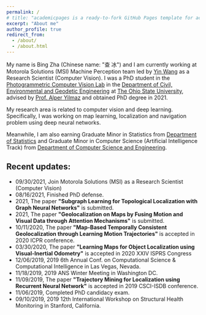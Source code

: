 ```yaml
---
permalink: /
# title: "academicpages is a ready-to-fork GitHub Pages template for academic personal websites"
excerpt: "About me"
author_profile: true
redirect_from: 
  - /about/
  - /about.html
---
```


My name is Bing Zha (Chinese name: "查 冰") and I am currently working at Motorola Solutions (MSI) Machine Perception team led by [Yin Wang](https://scholar.google.com/citations?view_op=list_works&hl=en&hl=en&user=XNQkzrgAAAAJ) as a Research Scientist (Computer Vision). I was a PhD student in the [Photogrammetric Computer Vision Lab](https://pcvlab.engineering.osu.edu/) in the [Department of Civil, Environmental and Geodetic Engineering](https://ceg.osu.edu/) at [The Ohio State University](https://www.osu.edu/), advised by [Prof. Alper Yilmaz](https://ceg.osu.edu/people/yilmaz.15) and obtained PhD degree in 2021.

My research area is related to computer vision and deep learning. Specifically, I was working on map learning, localization and navigation problem using deep neural networks.   

Meanwhile, I am also earning Graduate Minor in Statistics from [Department of Statistics](https://stat.osu.edu/) and Graduate Minor in Computer Science (Artificial Intelligence Track) from [Department of Computer Science and Engineering](https://cse.osu.edu/). 


Recent updates:
------
- 09/30/2021, Join Motorola Solutions (MSI) as a Research Scientist (Computer Vision)
- 08/16/2021, Finished PhD defense.  
- 2021, The paper **"Subgraph Learning for Topological Localization with Graph Neural Networks"** is submitted.
- 2021, The paper **"Geolocalization on Maps by Fusing Motion and Visual Data through Attention Mechanisms"** is submitted.
- 10/11/2020, The paper **"Map-Based Temporally Consistent Geolocalization through Learning Motion Trajectories"** is accepted in 2020 ICPR conference.
- 03/30/2020, The paper **"Learning Maps for Object Localization using Visual-Inertial Odometry"** is accepted in 2020 XXIV ISPRS Congress
- 12/06/2019, 2019 6th Annual Conf. on Computational Science & Computational Intelligence in Las Vegas, Nevada. 
- 11/18/2019, 2019 ANS Winter Meeting in Washington DC. 
- 11/09/2019, The paper **"Trajectory Mining for Localization using Recurrent Neural Network"** is accepted in 2019 CSCI-ISDB conference. 
- 11/06/2019, Completed PhD candidacy exam. 
- 09/10/2019, 2019 12th International Workshop on Structural Health Monitoring in Stanford, California.


